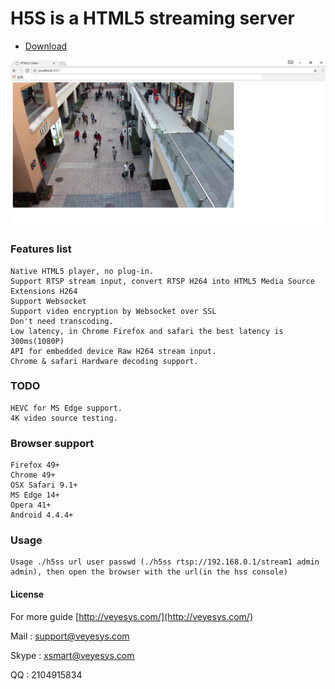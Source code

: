 # H5S is a HTML5 streaming server #

*  [Download](https://github.com/veyesys/version/tree/master/h5stream)

![](https://raw.githubusercontent.com/xsmart/ve-img/master/h5stream/h5s.png)

### Features list ###
	Native HTML5 player, no plug-in.
	Support RTSP stream input, convert RTSP H264 into HTML5 Media Source Extensions H264
	Support Websocket 
	Support video encryption by Websocket over SSL
	Don't need transcoding.
	Low latency, in Chrome Firefox and safari the best latency is 300ms(1080P)
	API for embedded device Raw H264 stream input.
	Chrome & safari Hardware decoding support.

### TODO ###
	HEVC for MS Edge support.
	4K video source testing.

### Browser support ###
	Firefox 49+
	Chrome 49+
	OSX Safari 9.1+
	MS Edge 14+
	Opera 41+
	Android 4.4.4+

### Usage ###	
	Usage ./h5ss url user passwd (./h5ss rtsp://192.168.0.1/stream1 admin admin), then open the browser with the url(in the hss console)

#### License ####


For more guide
[http://veyesys.com/](http://veyesys.com/)

Mail  : [support@veyesys.com](support@veyesys.com)

Skype : xsmart@veyesys.com

QQ    : 2104915834
